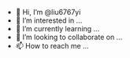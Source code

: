 - 👋 Hi, I’m @liu6767yi
- 👀 I’m interested in ...
- 🌱 I’m currently learning ...
- 💞️ I’m looking to collaborate on ...
- 📫 How to reach me ...

<!---
liu6767yi/liu6767yi is a ✨ special ✨ repository because its `README.md` (this file) appears on your GitHub profile.
You can click the Preview link to take a look at your changes.
--->
